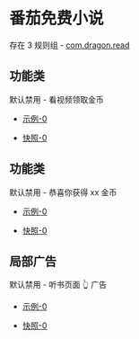 # 番茄免费小说

存在 3 规则组 - [com.dragon.read](/src/apps/com.dragon.read.ts)

## 功能类

默认禁用 - 看视频领取金币

- [示例-0](https://m.gkd.li/47310744/8133d231-2601-4fa1-999c-a744eb2eff99)

- [快照-0](https://i.gkd.li/import/13463084)

## 功能类

默认禁用 - 恭喜你获得 xx 金币

- [示例-0](https://m.gkd.li/47310744/b8742ea0-5537-4c3e-a7e7-9a36585f5c34)

- [快照-0](https://i.gkd.li/import/14047985)

## 局部广告

默认禁用 - 听书页面 👆 广告

- [示例-0](https://m.gkd.li/47310744/6c47b5c7-6521-4302-ba17-e9585822cbc5)

- [快照-0](https://i.gkd.li/import/14047928)
